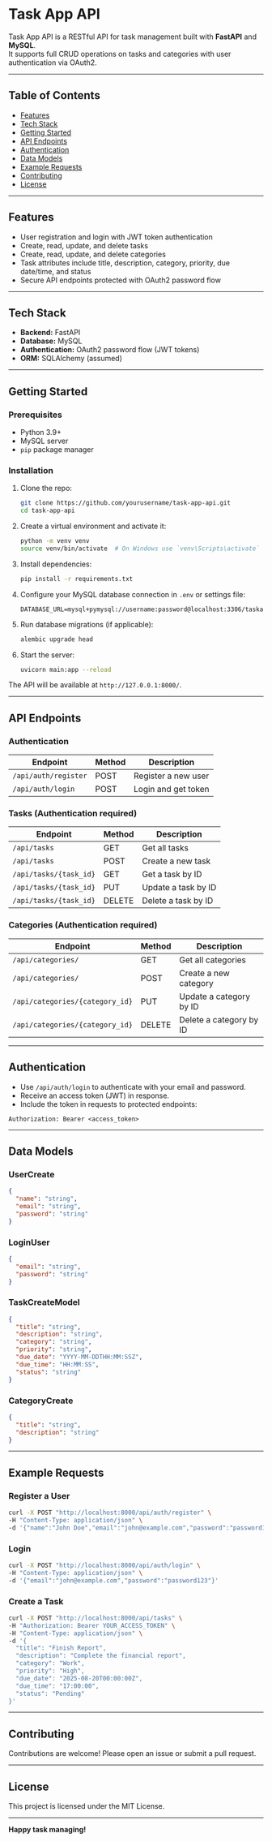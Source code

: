 # Task App API

Task App API is a RESTful API for task management built with **FastAPI** and **MySQL**.  
It supports full CRUD operations on tasks and categories with user authentication via OAuth2.

---

## Table of Contents

- [Features](#features)
- [Tech Stack](#tech-stack)
- [Getting Started](#getting-started)
- [API Endpoints](#api-endpoints)
- [Authentication](#authentication)
- [Data Models](#data-models)
- [Example Requests](#example-requests)
- [Contributing](#contributing)
- [License](#license)

---

## Features

- User registration and login with JWT token authentication  
- Create, read, update, and delete tasks  
- Create, read, update, and delete categories  
- Task attributes include title, description, category, priority, due date/time, and status  
- Secure API endpoints protected with OAuth2 password flow  

---

## Tech Stack

- **Backend:** FastAPI  
- **Database:** MySQL  
- **Authentication:** OAuth2 password flow (JWT tokens)  
- **ORM:** SQLAlchemy (assumed)  

---

## Getting Started

### Prerequisites

- Python 3.9+  
- MySQL server  
- `pip` package manager  

### Installation

1. Clone the repo:

   ```bash
   git clone https://github.com/yourusername/task-app-api.git
   cd task-app-api
   ```

2. Create a virtual environment and activate it:

   ```bash
   python -m venv venv
   source venv/bin/activate  # On Windows use `venv\Scripts\activate`
   ```

3. Install dependencies:

   ```bash
   pip install -r requirements.txt
   ```

4. Configure your MySQL database connection in `.env` or settings file:

   ```env
   DATABASE_URL=mysql+pymysql://username:password@localhost:3306/taskappdb
   ```

5. Run database migrations (if applicable):

   ```bash
   alembic upgrade head
   ```

6. Start the server:

   ```bash
   uvicorn main:app --reload
   ```

The API will be available at `http://127.0.0.1:8000/`.

---

## API Endpoints

### Authentication

| Endpoint               | Method | Description          |
|------------------------|--------|----------------------|
| `/api/auth/register`   | POST   | Register a new user  |
| `/api/auth/login`      | POST   | Login and get token  |

### Tasks (Authentication required)

| Endpoint                  | Method | Description             |
|---------------------------|--------|-------------------------|
| `/api/tasks`              | GET    | Get all tasks           |
| `/api/tasks`              | POST   | Create a new task       |
| `/api/tasks/{task_id}`    | GET    | Get a task by ID        |
| `/api/tasks/{task_id}`    | PUT    | Update a task by ID     |
| `/api/tasks/{task_id}`    | DELETE | Delete a task by ID     |

### Categories (Authentication required)

| Endpoint                     | Method | Description              |
|------------------------------|--------|--------------------------|
| `/api/categories/`           | GET    | Get all categories       |
| `/api/categories/`           | POST   | Create a new category    |
| `/api/categories/{category_id}` | PUT    | Update a category by ID  |
| `/api/categories/{category_id}` | DELETE | Delete a category by ID  |

---

## Authentication

- Use `/api/auth/login` to authenticate with your email and password.
- Receive an access token (JWT) in response.
- Include the token in requests to protected endpoints:

```
Authorization: Bearer <access_token>
```

---

## Data Models

### UserCreate

```json
{
  "name": "string",
  "email": "string",
  "password": "string"
}
```

### LoginUser

```json
{
  "email": "string",
  "password": "string"
}
```

### TaskCreateModel

```json
{
  "title": "string",
  "description": "string",
  "category": "string",
  "priority": "string",
  "due_date": "YYYY-MM-DDTHH:MM:SSZ",
  "due_time": "HH:MM:SS",
  "status": "string"
}
```

### CategoryCreate

```json
{
  "title": "string",
  "description": "string"
}
```

---

## Example Requests

### Register a User

```bash
curl -X POST "http://localhost:8000/api/auth/register" \
-H "Content-Type: application/json" \
-d '{"name":"John Doe","email":"john@example.com","password":"password123"}'
```

### Login

```bash
curl -X POST "http://localhost:8000/api/auth/login" \
-H "Content-Type: application/json" \
-d '{"email":"john@example.com","password":"password123"}'
```

### Create a Task

```bash
curl -X POST "http://localhost:8000/api/tasks" \
-H "Authorization: Bearer YOUR_ACCESS_TOKEN" \
-H "Content-Type: application/json" \
-d '{
  "title": "Finish Report",
  "description": "Complete the financial report",
  "category": "Work",
  "priority": "High",
  "due_date": "2025-08-20T00:00:00Z",
  "due_time": "17:00:00",
  "status": "Pending"
}'
```

---

## Contributing

Contributions are welcome! Please open an issue or submit a pull request.

---

## License

This project is licensed under the MIT License.

---

**Happy task managing!**
